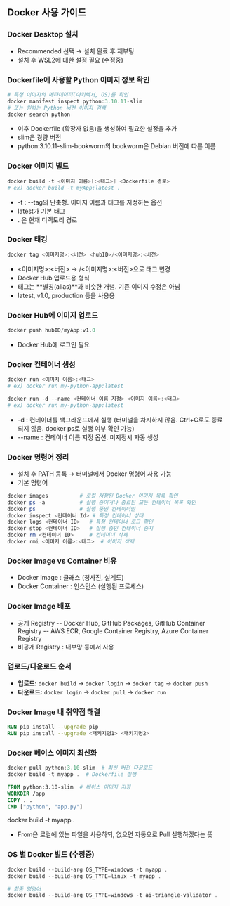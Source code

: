 ## Docker 사용 가이드

### Docker Desktop 설치

- Recommended 선택 → 설치 완료 후 재부팅
- 설치 후 WSL2에 대한 설정 필요 (수정중)

### Dockerfile에 사용할 Python 이미지 정보 확인

```powershell
# 특정 이미지의 메타데이터(아키텍처, OS)를 확인
docker manifest inspect python:3.10.11-slim
# 또는 원하는 Python 버전 이미지 검색
docker search python
```
- 이후 Dockerfile (확장자 없음)을 생성하여 필요한 설정을 추가
- slim은 경량 버전
- python:3.10.11-slim-bookworm의 bookworm은 Debian 버전에 따른 이름

### Docker 이미지 빌드

```powershell
docker build -t <이미지 이름>[:<태그>] <Dockerfile 경로>
# ex) docker build -t myApp:latest .
```
- -t : --tag의 단축형. 이미지 이름과 태그를 지정하는 옵션
- latest가 기본 태그
- . 은 현재 디렉토리 경로

### Docker 태깅
```powershell
docker tag <이미지명>:<버전> <hubID>/<이미지명>:<버전>
```
- <이미지명>:<버전> → <hubID>/<이미지명>:<버전>으로 태그 변경
- Docker Hub 업로드용 형식
- 태그는 **별칭(alias)**과 비슷한 개념. 기존 이미지 수정은 아님
- latest, v1.0, production 등을 사용용

### Docker Hub에 이미지 업로드
```powershell
docker push hubID/myApp:v1.0
```
- Docker Hub에 로그인 필요

### Docker 컨테이너 생성

```powershell
docker run <이미지 이름>:<태그>
# ex) docker run my-python-app:latest
```

```powershell
docker run -d --name <컨테이너 이름 지정> <이미지 이름>:<태그>
# ex) docker run my-python-app:latest
```
- -d : 컨테이너를 백그라운드에서 실행 (터미널을 차지하지 않음. Ctrl+C로도 종료되지 않음. docker ps로 실행 여부 확인 가능)
- --name : 컨테이너 이름 지정 옵션. 미지정시 자동 생성

### Docker 명령어 정리

- 설치 후 PATH 등록 → 터미널에서 Docker 명령어 사용 가능
- 기본 명령어
```powershell
docker images          # 로컬 저장된 Docker 이미지 목록 확인
docker ps -a           # 실행 중이거나 종료된 모든 컨테이너 목록 확인
docker ps              # 실행 중인 컨테이너만
docker inspect <컨테이너 Id> # 특정 컨테이너 상태
docker logs <컨테이너 ID>   # 특정 컨테이너 로그 확인
docker stop <컨테이너 ID>   # 실행 중인 컨테이너 중지
docker rm <컨테이너 ID>     # 컨테이너 삭제
docker rmi <이미지 이름>:<태그>  # 이미지 삭제
```

### Docker Image vs Container 비유

- Docker Image : 클래스 (청사진, 설계도)
- Docker Container : 인스턴스 (실행된 프로세스)

### Docker Image 배포

- 공개 Registry
-- Docker Hub, GitHub Packages, GitHub Container Registry
-- AWS ECR, Google Container Registry, Azure Container Registry
- 비공개 Registry : 내부망 등에서 사용

### 업로드/다운로드 순서

- **업로드:** `docker build` → `docker login` → `docker tag` → `docker push`  
- **다운로드:** `docker login` → `docker pull` → `docker run`

### Docker Image 내 취약점 해결

```dockerfile
RUN pip install --upgrade pip
RUN pip install --upgrade <패키지명1> <패키지명2>
```

### Docker 베이스 이미지 최신화

```powershell
docker pull python:3.10-slim  # 최신 버전 다운로드
docker build -t myapp .  # Dockerfile 실행
```

```dockerfile
FROM python:3.10-slim  # 베이스 이미지 지정
WORKDIR /app
COPY . .
CMD ["python", "app.py"]
```
docker build -t myapp .
- From은 로컬에 있는 파일을 사용하되, 없으면 자동으로 Pull 실행하겠다는 뜻

### OS 별 Docker 빌드 (수정중)

```powershell
docker build --build-arg OS_TYPE=windows -t myapp .
docker build --build-arg OS_TYPE=linux -t myapp .

# 최종 명령어
docker build --build-arg OS_TYPE=windows -t ai-triangle-validator .
```
